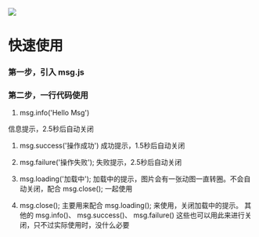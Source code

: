 ![](https://res.weiunity.com/msg/images/all.png)

# 快速使用
### 第一步，引入 msg.js 
<script src="./msg.js"></script>
### 第二步，一行代码使用
1. msg.info('Hello Msg')

信息提示，2.5秒后自动关闭

1. msg.success('操作成功')
成功提示，1.5秒后自动关闭

1. msg.failure('操作失败');
失败提示，2.5秒后自动关闭

1. msg.loading('加载中');
加载中的提示，图片会有一张动图一直转圈。不会自动关闭，配合 msg.close(); 一起使用

1. msg.close();
主要用来配合 msg.loading(); 来使用，关闭加载中的提示。
其他的 msg.info()、 msg.success()、 msg.failure() 这些也可以用此来进行关闭，只不过实际使用时，没什么必要
